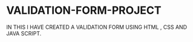 # VALIDATION-FORM-PROJECT
IN THIS I HAVE CREATED A VALIDATION FORM USING HTML , CSS AND JAVA SCRIPT.
